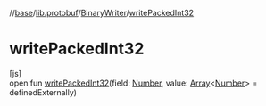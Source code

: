 //[base](../../../index.md)/[lib.protobuf](../index.md)/[BinaryWriter](index.md)/[writePackedInt32](write-packed-int32.md)

# writePackedInt32

[js]\
open fun [writePackedInt32](write-packed-int32.md)(field: [Number](https://kotlinlang.org/api/latest/jvm/stdlib/kotlin/-number/index.html), value: [Array](https://kotlinlang.org/api/latest/jvm/stdlib/kotlin/-array/index.html)&lt;[Number](https://kotlinlang.org/api/latest/jvm/stdlib/kotlin/-number/index.html)&gt; = definedExternally)
